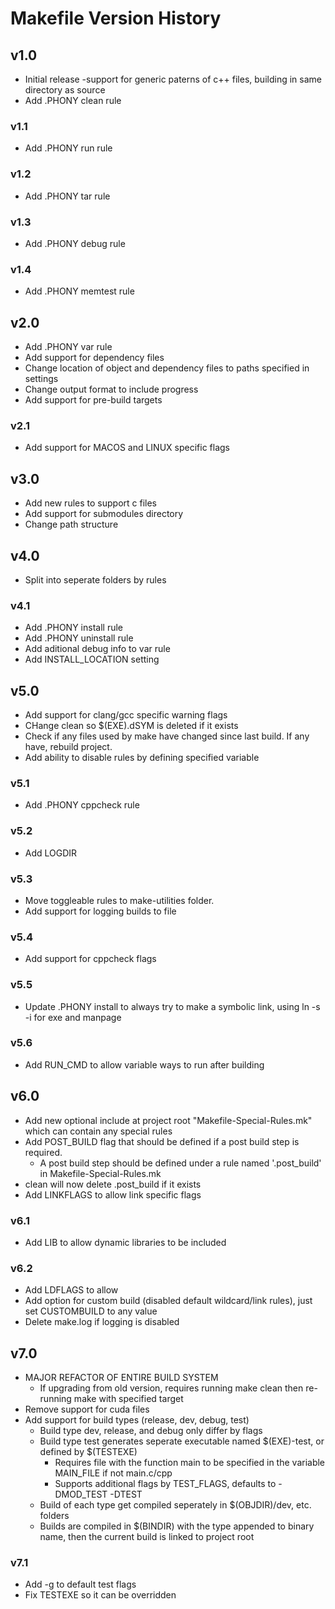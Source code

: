 # Makefile Version History

## v1.0
-   Initial release -support for generic paterns of c++ files, building in same directory as source
-   Add .PHONY clean rule

### v1.1
-   Add .PHONY run rule

### v1.2
-   Add .PHONY tar rule

### v1.3
-   Add .PHONY debug rule

### v1.4
-   Add .PHONY memtest rule

## v2.0
-   Add .PHONY var rule
-   Add support for dependency files
-   Change location of object and dependency files to paths specified in settings
-   Change output format to include progress
-   Add support for pre-build targets

### v2.1
-   Add support for MACOS and LINUX specific flags

## v3.0
-   Add new rules to support c files
-   Add support for submodules directory
-   Change path structure

## v4.0
-   Split into seperate folders by rules

### v4.1
-   Add .PHONY install rule
-   Add .PHONY uninstall rule
-   Add aditional debug info to var rule
-   Add INSTALL_LOCATION setting

## v5.0
-   Add support for clang/gcc specific warning flags
-   CHange clean so $(EXE).dSYM is deleted if it exists
-   Check if any files used by make have changed since last build. If any have, rebuild project.
-   Add ability to disable rules by defining specified variable

### v5.1
-   Add .PHONY cppcheck rule

### v5.2
-   Add LOGDIR

### v5.3
-   Move toggleable rules to make-utilities folder.
-   Add support for logging builds to file

### v5.4
-   Add support for cppcheck flags

### v5.5
-   Update .PHONY install to always try to make a symbolic link, using ln -s -i for exe and manpage

### v5.6
-   Add RUN_CMD to allow variable ways to run after building

## v6.0
-   Add new optional include at project root "Makefile-Special-Rules.mk" which can contain any special rules
-   Add POST_BUILD flag that should be defined if a post build step is required.
    -   A post build step should be defined under a rule named '.post_build' in Makefile-Special-Rules.mk
-   clean will now delete .post_build if it exists
-   Add LINKFLAGS to allow link specific flags

### v6.1
-   Add LIB to allow dynamic libraries to be included

### v6.2
-   Add LDFLAGS to allow
-   Add option for custom build (disabled default wildcard/link rules), just set CUSTOMBUILD to any value
-   Delete make.log if logging is disabled

## v7.0
-   MAJOR REFACTOR OF ENTIRE BUILD SYSTEM
    -   If upgrading from old version, requires running make clean then re-running make with specified target
-   Remove support for cuda files
-   Add support for build types (release, dev, debug, test)
    -   Build type dev, release, and debug only differ by flags
    -   Build type test generates seperate executable named $(EXE)-test, or defined by $(TESTEXE)
        -   Requires file with the function main to be specified in the variable MAIN_FILE if not main.c/cpp
        -   Supports additional flags by TEST_FLAGS, defaults to -DMOD_TEST -DTEST
    -   Build of each type get compiled seperately in $(OBJDIR)/dev, etc. folders
    -   Builds are compiled in $(BINDIR) with the type appended to binary name, then the current build is linked to project root

### v7.1
-   Add -g to default test flags
-   Fix TESTEXE so it can be overridden
